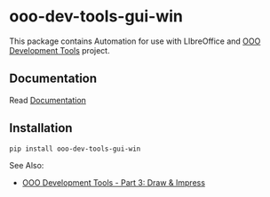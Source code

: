 # ooo-dev-tools-gui-win

This package contains Automation for use with LIbreOffice and [OOO Development Tools] project.

## Documentation

Read [Documentation]

## Installation

```sh
pip install ooo-dev-tools-gui-win
```

See Also:

- [OOO Development Tools - Part 3: Draw & Impress](https://python-ooo-dev-tools.readthedocs.io/en/latest/odev/part3/index.html)

[OOO Development Tools]: https://python-ooo-dev-tools.readthedocs.io/en/latest/index.html
[Documentation]: https://ooo-dev-tools-gui-win.readthedocs.io/en/latest/index.html
